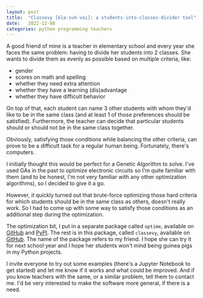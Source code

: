 ```yaml
---
layout: post
title:  "Classevy [kla·suh·vai]: a students-into-classes-divider tool"
date:   2022-12-08
categories: python programming teachers
---
```

A good friend of mine is a teacher in elementary school and every year she
faces the same problem: having to divide her students into 2 classes. She wants
to divide them as evenly as possible based on multiple criteria, like:
- gender
- scores on math and spelling
- whether they need extra attention
- whether they have a learning (dis)advantage
- whether they have difficult behavior

On top of that, each student can name 3 other students with whom they'd like to
be in the same class (and at least 1 of those preferences should be satisfied).
Furthermore, the teacher can decide that particular students should or should
not be in the same class together.

Obviously, satisfying those conditions while balancing the other criteria, can
prove to be a difficult task for a regular human being. Fortunately, there's
computers.

I initially thought this would be perfect for a Genetic Algorithm to solve.
I've used GAs in the past to optimize electronic circuits so I'm quite familiar
with them (and to be honest, I'm not very familiar with any other optimization
algorithms), so I decided to give it a go.

However, it quickly turned out that brute-force optimizing those hard criteria
for which students should be in the same class as others, doesn't really work.
So I had to come up with some way to satisfy those conditions as an additional
step during the optimization.

The optimization bit, I put in a separate package called `optime`, available on
[GitHub][optime-gh] and
[PyPI][optime-pypi].
The rest is in this package, called `classevy`, available on [GitHub][classevy-gh]. The name of the package refers to my friend.
I hope she can try it for next school year and I hope her students won't mind
being guinea pigs in my Python projects.

I invite everyone to try out some examples (there's a Jupyter Notebook to get started) and
let me know if it works and what could be improved.
And if you know teachers with the same, or a similar problem, tell them to contact me. I'd be 
very interested to make the software more general, if there is a need.

[classevy-gh]: https://github.com/mtyt/classevy
[optime-gh]: https://github.com/mtyt/optime
[optime-pypi]: https://pypi.org/project/optime/
